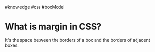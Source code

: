 #knowledge
#css
#boxModel

# What is margin in CSS?
It's the space between the borders of a box and the borders of adjacent boxes.
